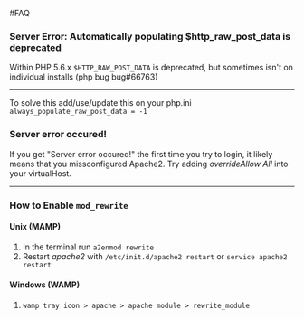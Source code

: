 #FAQ

### Server Error: Automatically populating $http_raw_post_data is deprecated
Within PHP 5.6.x `$HTTP_RAW_POST_DATA` is deprecated, but sometimes isn't on individual installs (php bug bug#66763)

----------

To solve this add/use/update this on your php.ini
`always_populate_raw_post_data = -1`

### Server error occured!
If you get "Server error occured!" the first time you try to login, it likely means that you missconfigured Apache2. Try adding *overrideAllow All* into your virtualHost.

----------

### How to Enable `mod_rewrite`

#### Unix (MAMP)
1. In the terminal run `a2enmod rewrite`
2. Restart *apache2* with `/etc/init.d/apache2 restart` or `service apache2 restart`

#### Windows (WAMP)

1. `wamp tray icon > apache > apache module > rewrite_module`

